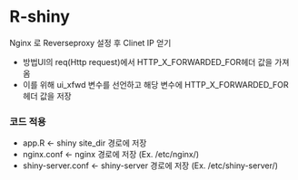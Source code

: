 # R-shiny
Nginx 로 Reverseproxy 설정 후 Clinet IP 얻기
- 방법UI의 req(Http request)에서 HTTP_X_FORWARDED_FOR헤더 값을 가져옴
- 이를 위해 ui_xfwd 변수를 선언하고 해당 변수에 HTTP_X_FORWARDED_FOR헤더 값을 저장

### 코드 적용
- app.R <- shiny site_dir 경로에 저장
- nginx.conf <- nginx 경로에 저장 (Ex. /etc/nginx/)
- shiny-server.conf <- shiny-server 경로에 저장 (Ex. /etc/shiny-server/)
